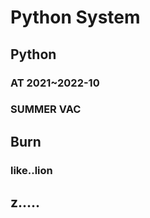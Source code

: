 # Python System

## Python

### AT 2021~2022-10

### SUMMER VAC

## Burn

### like..lion

## z.....
